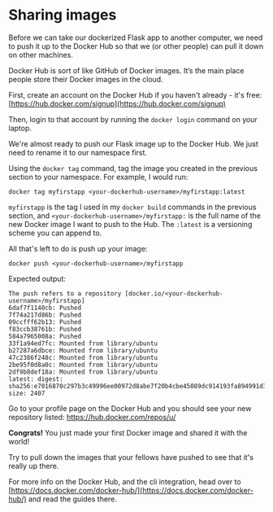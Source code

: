 # Sharing images

Before we can take our dockerized Flask app to another computer, we need to push it up to the Docker Hub so that we (or other people) can pull it down on other machines.

Docker Hub is sort of like GitHub of Docker images. It’s the main place people store their Docker images in the cloud.

First, create an account on the Docker Hub if you haven't already - it's free:
[https://hub.docker.com/signup](https://hub.docker.com/signup)

Then, login to that account by running the `docker login` command on your laptop.

We're almost ready to push our Flask image up to the Docker Hub. We just need to rename it to our namespace first.

Using the `docker tag` command, tag the image you created in the previous section to your namespace. For example, I would run:

```
docker tag myfirstapp <your-dockerhub-username>/myfirstapp:latest
```

`myfirstapp` is the tag I used in my `docker build` commands in the previous section, and `<your-dockerhub-username>/myfirstapp:` is the full name of the new Docker image I want to push to the Hub.
The `:latest` is a versioning scheme you can append to.

All that's left to do is push up your image:

```
docker push <your-dockerhub-username>/myfirstapp
```

Expected output:

```
The push refers to a repository [docker.io/<your-dockerhub-username>/myfirstapp]
6daf7f1140cb: Pushed
7f74a217d86b: Pushed
09ccfff62b13: Pushed
f83ccb38761b: Pushed
584a7965008a: Pushed
33f1a94ed7fc: Mounted from library/ubuntu
b27287a6dbce: Mounted from library/ubuntu
47c2386f248c: Mounted from library/ubuntu
2be95f0d8a0c: Mounted from library/ubuntu
2df9b8def18a: Mounted from library/ubuntu
latest: digest: sha256:e7016870c297b3c49996ee00972d8abe7f20b4cbe45089dc914193fa894991d3 size: 2407
```

Go to your profile page on the Docker Hub and you should see your new repository listed:
[https://hub.docker.com/repos/u/<username>](https://hub.docker.com/repos/u/<username>)

**Congrats!** You just made your first Docker image and shared it with the world!

Try to pull down the images that your fellows have pushed to see that it's really up there.

For more info on the Docker Hub, and the cli integration,
head over to [https://docs.docker.com/docker-hub/](https://docs.docker.com/docker-hub/) and read the guides there.
